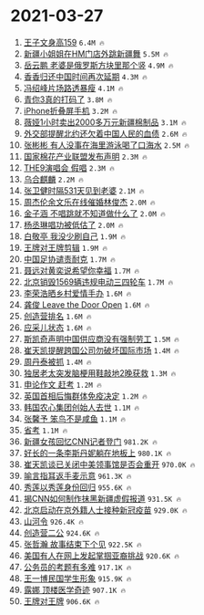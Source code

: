 # 2021-03-27

1. [王子文身高159](https://s.weibo.com/weibo?q=%23%E7%8E%8B%E5%AD%90%E6%96%87%E8%BA%AB%E9%AB%98159%23&Refer=top) `6.4M 🔥`
1. [新疆小姐姐在HM门店外跳新疆舞](https://s.weibo.com/weibo?q=%23%E6%96%B0%E7%96%86%E5%B0%8F%E5%A7%90%E5%A7%90%E5%9C%A8HM%E9%97%A8%E5%BA%97%E5%A4%96%E8%B7%B3%E6%96%B0%E7%96%86%E8%88%9E%23&Refer=top) `5.5M 🔥`
1. [岳云鹏 老婆是俄罗斯方块里那个竖](https://s.weibo.com/weibo?q=%E5%B2%B3%E4%BA%91%E9%B9%8F%20%E8%80%81%E5%A9%86%E6%98%AF%E4%BF%84%E7%BD%97%E6%96%AF%E6%96%B9%E5%9D%97%E9%87%8C%E9%82%A3%E4%B8%AA%E7%AB%96&Refer=top) `4.9M 🔥`
1. [香香归还中国时间再次延期](https://s.weibo.com/weibo?q=%23%E9%A6%99%E9%A6%99%E5%BD%92%E8%BF%98%E4%B8%AD%E5%9B%BD%E6%97%B6%E9%97%B4%E5%86%8D%E6%AC%A1%E5%BB%B6%E6%9C%9F%23&Refer=top) `4.3M 🔥`
1. [冯绍峰片场路透暴瘦](https://s.weibo.com/weibo?q=%23%E5%86%AF%E7%BB%8D%E5%B3%B0%E7%89%87%E5%9C%BA%E8%B7%AF%E9%80%8F%E6%9A%B4%E7%98%A6%23&Refer=top) `4.1M 🔥`
1. [青你3真的打码了](https://s.weibo.com/weibo?q=%23%E9%9D%92%E4%BD%A03%E7%9C%9F%E7%9A%84%E6%89%93%E7%A0%81%E4%BA%86%23&Refer=top) `3.8M 🔥`
1. [iPhone折叠屏手机](https://s.weibo.com/weibo?q=iPhone%E6%8A%98%E5%8F%A0%E5%B1%8F%E6%89%8B%E6%9C%BA&Refer=top) `3.2M 🔥`
1. [薇娅1小时卖出2000多万元新疆棉制品](https://s.weibo.com/weibo?q=%23%E8%96%87%E5%A8%851%E5%B0%8F%E6%97%B6%E5%8D%96%E5%87%BA2000%E5%A4%9A%E4%B8%87%E5%85%83%E6%96%B0%E7%96%86%E6%A3%89%E5%88%B6%E5%93%81%23&Refer=top) `3.1M 🔥`
1. [外交部提醒北约还欠着中国人民的血债](https://s.weibo.com/weibo?q=%23%E5%A4%96%E4%BA%A4%E9%83%A8%E6%8F%90%E9%86%92%E5%8C%97%E7%BA%A6%E8%BF%98%E6%AC%A0%E7%9D%80%E4%B8%AD%E5%9B%BD%E4%BA%BA%E6%B0%91%E7%9A%84%E8%A1%80%E5%80%BA%23&Refer=top) `2.6M 🔥`
1. [张彬彬 有人没事在海里游泳喝了口海水](https://s.weibo.com/weibo?q=%E5%BC%A0%E5%BD%AC%E5%BD%AC%20%E6%9C%89%E4%BA%BA%E6%B2%A1%E4%BA%8B%E5%9C%A8%E6%B5%B7%E9%87%8C%E6%B8%B8%E6%B3%B3%E5%96%9D%E4%BA%86%E5%8F%A3%E6%B5%B7%E6%B0%B4&Refer=top) `2.5M 🔥`
1. [国家棉花产业联盟发布声明](https://s.weibo.com/weibo?q=%23%E5%9B%BD%E5%AE%B6%E6%A3%89%E8%8A%B1%E4%BA%A7%E4%B8%9A%E8%81%94%E7%9B%9F%E5%8F%91%E5%B8%83%E5%A3%B0%E6%98%8E%23&Refer=top) `2.3M 🔥`
1. [THE9演唱会 假唱](https://s.weibo.com/weibo?q=THE9%E6%BC%94%E5%94%B1%E4%BC%9A%20%E5%81%87%E5%94%B1&Refer=top) `2.3M 🔥`
1. [乌合麒麟](https://s.weibo.com/weibo?q=%E4%B9%8C%E5%90%88%E9%BA%92%E9%BA%9F&Refer=top) `2.2M 🔥`
1. [张卫健时隔531天见到老婆](https://s.weibo.com/weibo?q=%E5%BC%A0%E5%8D%AB%E5%81%A5%E6%97%B6%E9%9A%94531%E5%A4%A9%E8%A7%81%E5%88%B0%E8%80%81%E5%A9%86&Refer=top) `2.1M 🔥`
1. [周杰伦余文乐在线催婚林俊杰](https://s.weibo.com/weibo?q=%23%E5%91%A8%E6%9D%B0%E4%BC%A6%E4%BD%99%E6%96%87%E4%B9%90%E5%9C%A8%E7%BA%BF%E5%82%AC%E5%A9%9A%E6%9E%97%E4%BF%8A%E6%9D%B0%23&Refer=top) `2.0M 🔥`
1. [金子涵 不唱跳就不知道做什么了](https://s.weibo.com/weibo?q=%E9%87%91%E5%AD%90%E6%B6%B5%20%E4%B8%8D%E5%94%B1%E8%B7%B3%E5%B0%B1%E4%B8%8D%E7%9F%A5%E9%81%93%E5%81%9A%E4%BB%80%E4%B9%88%E4%BA%86&Refer=top) `2.0M 🔥`
1. [杨丞琳唱功被低估了](https://s.weibo.com/weibo?q=%23%E6%9D%A8%E4%B8%9E%E7%90%B3%E5%94%B1%E5%8A%9F%E8%A2%AB%E4%BD%8E%E4%BC%B0%E4%BA%86%23&Refer=top) `2.0M 🔥`
1. [白敬亭 我没少刷自己](https://s.weibo.com/weibo?q=%E7%99%BD%E6%95%AC%E4%BA%AD%20%E6%88%91%E6%B2%A1%E5%B0%91%E5%88%B7%E8%87%AA%E5%B7%B1&Refer=top) `1.9M 🔥`
1. [王牌对王牌剪辑](https://s.weibo.com/weibo?q=%23%E7%8E%8B%E7%89%8C%E5%AF%B9%E7%8E%8B%E7%89%8C%E5%89%AA%E8%BE%91%23&Refer=top) `1.9M 🔥`
1. [中国足协谴责耐克](https://s.weibo.com/weibo?q=%E4%B8%AD%E5%9B%BD%E8%B6%B3%E5%8D%8F%E8%B0%B4%E8%B4%A3%E8%80%90%E5%85%8B&Refer=top) `1.7M 🔥`
1. [聂远对黄奕说希望你幸福](https://s.weibo.com/weibo?q=%23%E8%81%82%E8%BF%9C%E5%AF%B9%E9%BB%84%E5%A5%95%E8%AF%B4%E5%B8%8C%E6%9C%9B%E4%BD%A0%E5%B9%B8%E7%A6%8F%23&Refer=top) `1.7M 🔥`
1. [北京销毁1569辆违规电动三四轮车](https://s.weibo.com/weibo?q=%23%E5%8C%97%E4%BA%AC%E9%94%80%E6%AF%811569%E8%BE%86%E8%BF%9D%E8%A7%84%E7%94%B5%E5%8A%A8%E4%B8%89%E5%9B%9B%E8%BD%AE%E8%BD%A6%23&Refer=top) `1.7M 🔥`
1. [李荣浩晒乡村爱情手办](https://s.weibo.com/weibo?q=%E6%9D%8E%E8%8D%A3%E6%B5%A9%E6%99%92%E4%B9%A1%E6%9D%91%E7%88%B1%E6%83%85%E6%89%8B%E5%8A%9E&Refer=top) `1.6M 🔥`
1. [龚俊 Leave the Door Open](https://s.weibo.com/weibo?q=%E9%BE%9A%E4%BF%8A%20Leave%20the%20Door%20Open&Refer=top) `1.6M 🔥`
1. [创造营排名](https://s.weibo.com/weibo?q=%23%E5%88%9B%E9%80%A0%E8%90%A5%E6%8E%92%E5%90%8D%23&Refer=top) `1.6M 🔥`
1. [应采儿状态](https://s.weibo.com/weibo?q=%23%E5%BA%94%E9%87%87%E5%84%BF%E7%8A%B6%E6%80%81%23&Refer=top) `1.6M 🔥`
1. [斯凯奇声明中国供应商没有强制劳工](https://s.weibo.com/weibo?q=%23%E6%96%AF%E5%87%AF%E5%A5%87%E5%A3%B0%E6%98%8E%E4%B8%AD%E5%9B%BD%E4%BE%9B%E5%BA%94%E5%95%86%E6%B2%A1%E6%9C%89%E5%BC%BA%E5%88%B6%E5%8A%B3%E5%B7%A5%23&Refer=top) `1.5M 🔥`
1. [崔天凯提醒跨国公司勿破坏国际市场](https://s.weibo.com/weibo?q=%23%E5%B4%94%E5%A4%A9%E5%87%AF%E6%8F%90%E9%86%92%E8%B7%A8%E5%9B%BD%E5%85%AC%E5%8F%B8%E5%8B%BF%E7%A0%B4%E5%9D%8F%E5%9B%BD%E9%99%85%E5%B8%82%E5%9C%BA%23&Refer=top) `1.4M 🔥`
1. [周丹泰被抓](https://s.weibo.com/weibo?q=%23%E5%91%A8%E4%B8%B9%E6%B3%B0%E8%A2%AB%E6%8A%93%23&Refer=top) `1.4M 🔥`
1. [独居老太突发脑梗用鞋敲地2晚获救](https://s.weibo.com/weibo?q=%23%E7%8B%AC%E5%B1%85%E8%80%81%E5%A4%AA%E7%AA%81%E5%8F%91%E8%84%91%E6%A2%97%E7%94%A8%E9%9E%8B%E6%95%B2%E5%9C%B02%E6%99%9A%E8%8E%B7%E6%95%91%23&Refer=top) `1.3M 🔥`
1. [申论作文 赶考](https://s.weibo.com/weibo?q=%E7%94%B3%E8%AE%BA%E4%BD%9C%E6%96%87%20%E8%B5%B6%E8%80%83&Refer=top) `1.2M 🔥`
1. [英国首相后悔群体免疫决定](https://s.weibo.com/weibo?q=%23%E8%8B%B1%E5%9B%BD%E9%A6%96%E7%9B%B8%E5%90%8E%E6%82%94%E7%BE%A4%E4%BD%93%E5%85%8D%E7%96%AB%E5%86%B3%E5%AE%9A%23&Refer=top) `1.2M 🔥`
1. [韩国农心集团创始人去世](https://s.weibo.com/weibo?q=%23%E9%9F%A9%E5%9B%BD%E5%86%9C%E5%BF%83%E9%9B%86%E5%9B%A2%E5%88%9B%E5%A7%8B%E4%BA%BA%E5%8E%BB%E4%B8%96%23&Refer=top) `1.1M 🔥`
1. [张馨予 笨鸟不是咸鱼](https://s.weibo.com/weibo?q=%E5%BC%A0%E9%A6%A8%E4%BA%88%20%E7%AC%A8%E9%B8%9F%E4%B8%8D%E6%98%AF%E5%92%B8%E9%B1%BC&Refer=top) `1.1M 🔥`
1. [省考](https://s.weibo.com/weibo?q=%23%E7%9C%81%E8%80%83%23&Refer=top) `1.1M 🔥`
1. [新疆女孩回忆CNN记者登门](https://s.weibo.com/weibo?q=%E6%96%B0%E7%96%86%E5%A5%B3%E5%AD%A9%E5%9B%9E%E5%BF%86CNN%E8%AE%B0%E8%80%85%E7%99%BB%E9%97%A8&Refer=top) `981.2K 🔥`
1. [好长的一条李斯丹妮躺在地板上](https://s.weibo.com/weibo?q=%23%E5%A5%BD%E9%95%BF%E7%9A%84%E4%B8%80%E6%9D%A1%E6%9D%8E%E6%96%AF%E4%B8%B9%E5%A6%AE%E8%BA%BA%E5%9C%A8%E5%9C%B0%E6%9D%BF%E4%B8%8A%23&Refer=top) `980.1K 🔥`
1. [崔天凯谈已关闭中美领事馆是否会重开](https://s.weibo.com/weibo?q=%23%E5%B4%94%E5%A4%A9%E5%87%AF%E8%B0%88%E5%B7%B2%E5%85%B3%E9%97%AD%E4%B8%AD%E7%BE%8E%E9%A2%86%E4%BA%8B%E9%A6%86%E6%98%AF%E5%90%A6%E4%BC%9A%E9%87%8D%E5%BC%80%23&Refer=top) `970.0K 🔥`
1. [喻言指耳返手麦示意](https://s.weibo.com/weibo?q=%23%E5%96%BB%E8%A8%80%E6%8C%87%E8%80%B3%E8%BF%94%E6%89%8B%E9%BA%A6%E7%A4%BA%E6%84%8F%23&Refer=top) `961.3K 🔥`
1. [秀莲以秀莲身份回归](https://s.weibo.com/weibo?q=%23%E7%A7%80%E8%8E%B2%E4%BB%A5%E7%A7%80%E8%8E%B2%E8%BA%AB%E4%BB%BD%E5%9B%9E%E5%BD%92%23&Refer=top) `955.6K 🔥`
1. [揭CNN如何制作抹黑新疆虚假报道](https://s.weibo.com/weibo?q=%23%E6%8F%ADCNN%E5%A6%82%E4%BD%95%E5%88%B6%E4%BD%9C%E6%8A%B9%E9%BB%91%E6%96%B0%E7%96%86%E8%99%9A%E5%81%87%E6%8A%A5%E9%81%93%23&Refer=top) `931.5K 🔥`
1. [北京启动在京外籍人士接种新冠疫苗](https://s.weibo.com/weibo?q=%E5%8C%97%E4%BA%AC%E5%90%AF%E5%8A%A8%E5%9C%A8%E4%BA%AC%E5%A4%96%E7%B1%8D%E4%BA%BA%E5%A3%AB%E6%8E%A5%E7%A7%8D%E6%96%B0%E5%86%A0%E7%96%AB%E8%8B%97&Refer=top) `929.0K 🔥`
1. [山河令](https://s.weibo.com/weibo?q=%E5%B1%B1%E6%B2%B3%E4%BB%A4&Refer=top) `926.4K 🔥`
1. [创造营二公](https://s.weibo.com/weibo?q=%E5%88%9B%E9%80%A0%E8%90%A5%E4%BA%8C%E5%85%AC&Refer=top) `924.6K 🔥`
1. [张哲瀚 故事结束下个见](https://s.weibo.com/weibo?q=%E5%BC%A0%E5%93%B2%E7%80%9A%20%E6%95%85%E4%BA%8B%E7%BB%93%E6%9D%9F%E4%B8%8B%E4%B8%AA%E8%A7%81&Refer=top) `922.5K 🔥`
1. [美国有人在网上发起掌掴亚裔挑战](https://s.weibo.com/weibo?q=%23%E7%BE%8E%E5%9B%BD%E6%9C%89%E4%BA%BA%E5%9C%A8%E7%BD%91%E4%B8%8A%E5%8F%91%E8%B5%B7%E6%8E%8C%E6%8E%B4%E4%BA%9A%E8%A3%94%E6%8C%91%E6%88%98%23&Refer=top) `920.6K 🔥`
1. [公务员的考题有多难](https://s.weibo.com/weibo?q=%23%E5%85%AC%E5%8A%A1%E5%91%98%E7%9A%84%E8%80%83%E9%A2%98%E6%9C%89%E5%A4%9A%E9%9A%BE%23&Refer=top) `917.1K 🔥`
1. [王一博民国学生形象](https://s.weibo.com/weibo?q=%23%E7%8E%8B%E4%B8%80%E5%8D%9A%E6%B0%91%E5%9B%BD%E5%AD%A6%E7%94%9F%E5%BD%A2%E8%B1%A1%23&Refer=top) `915.9K 🔥`
1. [露娜 顶楼医学奇迹](https://s.weibo.com/weibo?q=%E9%9C%B2%E5%A8%9C%20%E9%A1%B6%E6%A5%BC%E5%8C%BB%E5%AD%A6%E5%A5%87%E8%BF%B9&Refer=top) `907.1K 🔥`
1. [王牌对王牌](https://s.weibo.com/weibo?q=%E7%8E%8B%E7%89%8C%E5%AF%B9%E7%8E%8B%E7%89%8C&Refer=top) `906.6K 🔥`
